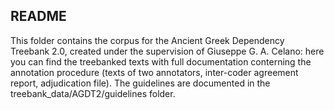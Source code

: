 ## README

This folder contains the corpus for the Ancient Greek Dependency Treebank 2.0, created under the supervision of Giuseppe G. A. Celano: here you can find the treebanked texts with full documentation conterning the annotation procedure (texts of two annotators, inter-coder agreement report, adjudication file). The guidelines are documented in the treebank_data/AGDT2/guidelines folder. 
